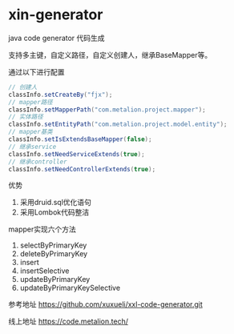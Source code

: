 # xin-generator
java code generator 代码生成 

支持多主键，自定义路径，自定义创建人，继承BaseMapper等。

通过以下进行配置

```java
// 创建人
classInfo.setCreateBy("fjx");
// mapper路径
classInfo.setMapperPath("com.metalion.project.mapper");
// 实体路径
classInfo.setEntityPath("com.metalion.project.model.entity");
// mapper基类
classInfo.setIsExtendsBaseMapper(false);
// 继承service
classInfo.setNeedServiceExtends(true);
// 继承controller
classInfo.setNeedControllerExtends(true);
```

优势

1. 采用druid.sql优化语句 
2. 采用Lombok代码整洁

mapper实现六个方法

1. selectByPrimaryKey
2. deleteByPrimaryKey
3. insert
4. insertSelective
5. updateByPrimaryKey
6. updateByPrimaryKeySelective



参考地址 https://github.com/xuxueli/xxl-code-generator.git 

线上地址 https://code.metalion.tech/
